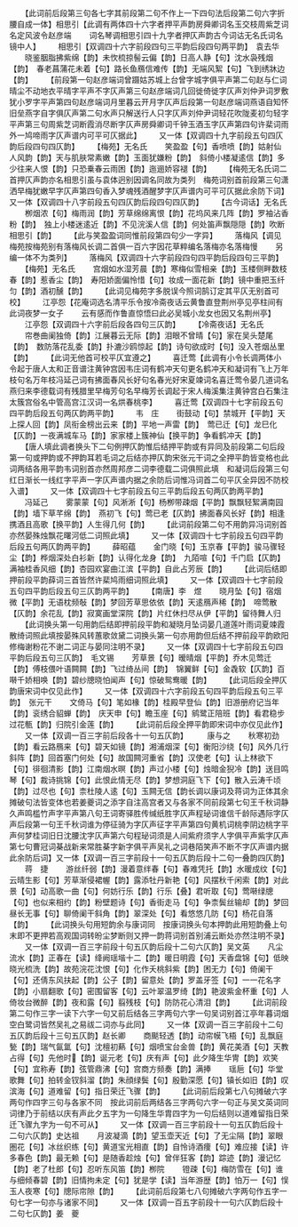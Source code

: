 <!-- { "loadSidebar": true } -->
　　【此词前后段第三句各七字其前段第二句不作上一下四句法后段第二句六字折腰自成一体】相思引【此调有两体四十六字者押平声韵房舜卿词名玉交枝周紫芝词名定风波令赵彦端
　　词名琴调相思引四十九字者押仄声韵古今词诂无名氏词名镜中人】
　　相思引【双调四十六字前段四句三平韵后段四句两平韵】　袁去华
　　晓鉴胭脂拂紫绵【韵】未忺梳掠髻云偏【韵】日高人静【句】沈水袅残烟【韵】　春老菖蒲花未着【句】路长鱼鴈信难传【韵】无端风絮【句】飞到绣牀边【韵】
　　【前段第一句赵彦端词曾蹑姑苏城上台曾字城字俱平声第二句赵与仁词晴尘不动地衣平晴字平声不字仄声第三句赵彦端词几回徙倚徙字仄声刘仲尹词罗敷犹小罗字平声第四句赵彦端词月里暮云开月字仄声后段第一句赵彦端词燕语自知怀旧垒燕字自字俱仄声第二句水声只解送行人只字仄声刘仲尹词轻花吹陇麦初匀轻字平声第三句周紫芝词断霞消尽断字仄声房舜卿词千钟玉酒玉字仄声第四句许棐词雨外一鸠啼雨字仄声谱内可平可仄据此】
　　又一体【双调四十九字前段五句四仄韵后段四句四仄韵】
　　【梅苑】无名氏
　　笑盈盈【句】香喷喷【韵】姑射仙人风韵【韵】天与肌肤常素嫩【韵】玉面犹嫌粉【韵】　斜倚小楼凝逺信【韵】多少往来人恨【韵】只恐乗春云雨困【韵】迤逦娇容褪【韵】
　　【梅苑无名氏词二首押仄声韵亦名相思引虽与袁体迥别因调名同故为类列　梅苑词别首前段第三句潇洒早梅犹嫩早字仄声第四句香入梦魂残酒醒梦字仄声谱内可平可仄据此余防下词】又一体【双调四十八字前段五句四仄韵后段四句四仄韵】
　　【古今词话】无名氏
　　栁烟浓【句】梅雨润【韵】芳草绵绵离恨【韵】花坞风来几阵【韵】罗袖沾香粉【韵】　独上小楼迷逺近【韵】不见浣溪人信【韵】何处笛声飘隠隠【韵】吹断相思引【韵】
　　【此与笑盈盈词同惟前段第四句少一字异】
　　落梅风【调见梅苑按梅苑别有落梅风长调二首俱一百六字因花草粹编名落梅亦名落梅慢
　　另编一体不为类列】
　　落梅风【双调四十六字前段四句四平韵后段四句三平韵】
　　【梅苑】无名氏
　　宫烟如水湿芳晨【韵】寒梅似雪相亲【韵】玉楼侧畔数枝春【韵】惹香尘【韵】　寿阳娇面偏怜惜【句】妆成一面花新【韵】镜中重把玉纤匀【韵】酒初醺【韵】
　　【此词见梅苑字多脱误今照词鹄订定其平仄无别首可校】
　　江亭怨【花庵词选名清平乐令按冷斋夜话云黄鲁直登荆州亭见亭柱间有此词夜梦一女子
　　云有感而作鲁直惊悟曰此必吴城小龙女也因又名荆州亭】
　　江亭怨【双调四十六字前后段各四句三仄韵】
　　【冷斋夜话】无名氏
　　帘巻曲阑独倚【韵】江展暮云无际【韵】泪眼不曾晴【句】家在吴头楚尾【韵】　数防落花乱委【韵】扑漉沙鸥惊起【韵】诗句欲成时【句】没入苍烟丛里【韵】
　　【此词无他首可校平仄宜遵之】
　　喜迁莺【此调有小令长调两体小令起于唐人太和正音谱注黄钟宫因韦庄词有鹤冲天句更名鹤冲天和凝词有飞上万年枝句名万年枝冯延己词有拂面春风长好句名春光好宋夏竦词名喜迁莺令晏几道词名燕归来李德载词有残腊里早梅芳句名早梅芳长调起于宋人梅溪集注黄钟宫白石集注太簇宫俗名中管高宫江汉词一名烘春桃李】
　　喜迁莺【双调四十七字前段五句四平韵后段五句两仄韵两平韵】
　　韦　庄
　　街鼓动【句】禁城开【平韵】天上探人回【韵】凤衔金榜出云来【韵】平地一声雷【韵】　莺已迁【句】龙巳化【仄韵】一夜满城车马【韵】家家楼上簇神仙【换平韵】争看鹤冲天【韵】
　　【唐人填此调者换头下二句例押仄韵惟后结押平韵或有异同及前段第二句后段第一句或押韵或不押韵耳若毛词之后结亦押仄韵宋张元干词之全押平韵皆变格也此词两结各用平韵韦词别首亦然周邦彦二词李德载二词俱照此填　和凝词后段第三句红日渐长一线红字平声一字仄声谱内据之余防后词惟冯词首二句平仄全异因不防校入谱】
　　又一体【双调四十七字前段五句三平韵后段五句两仄韵两平韵】
　　冯延己
　　雾蒙蒙【句】风淅淅【句】杨栁带疎烟【平韵】飘飘轻絮满南园【韵】墙下草芊绵【韵】　燕初飞【句】莺已老【仄韵】拂面春风长好【韵】相逢携酒且高歌【换平韵】人生得几何【韵】
　　【此词前段第二句不用韵异冯词别首亦然晏殊烛飘花曙河低二词照此填】
　　又一体【双调四十七字前段五句四平韵后段五句两仄韵两平韵】
　　薛昭蕴
　　金门晓【句】玉京春【平韵】骏马骤轻尘【韵】桦烟深处白衫新【韵】认得化龙身【韵】　九陌喧【句】千门启【仄韵】满袖桂香风细【韵】杏园欢宴曲江滨【平韵】自此占芳辰【韵】
　　【此词后结即押前段平韵薛词三首皆然许棐鸠雨细词照此填】
　　又一体【双调四十七字前段五句四平韵后段五句三仄韵两平韵】
　　【南唐】李　煜
　　晓月坠【句】宿烟微【平韵】无语枕频敧【韵】梦回芳草思依依【韵】天逺鴈声稀【韵】　啼莺散【仄韵】余花乱【韵】寂寞画堂深院【韵】片红休扫尽从伊【平韵】留待舞人归
　　【此词换头第一句用韵后结即押前段平韵和凝晓月坠词晏几道莲叶雨词夏竦霞散绮词照此填按晏殊风转蕙歌敛黛二词换头第一句亦用韵但后结不押前段平韵欧阳修梅谢粉花不谢二词正与晏同注明不录】
　　又一体【双调四十七字前段五句四平韵后段五句三仄韵】　毛文锡
　　芳草景【句】暧晴烟【平韵】乔木见莺迁【韵】傅枝偎叶语闗闗【韵】飞过绮丛间【韵】　锦翼鲜【句】金毳软【仄韵】百啭千娇相唤【韵】碧纱牕晓怕闻声【句】惊破鸳鸯暖【韵】
　　【此词后段全押仄韵唐宋词中仅见此作】
　　又一体【双调四十六字前段五句四平韵后段五句三平韵】　张元干
　　文倚马【句】笔如椽【韵】桂殿早登仙【韵】旧游册府记当年【韵】衮绣合貂蝉【韵】　庆天申【句】瞻玉座【句】鹓鹭正陪班【韵】看君稳步过花甎【韵】归院引金莲【韵】
　　【此词前后段全押平韵即宋词中亦仅见此作】
　　又一体【双调一百三字前后段各十一句五仄韵】　　　康与之
　　秋寒初劲【韵】看云路鴈来【句】碧天如镜【韵】湘浦烟深【句】衡阳沙绕【句】风外几行斜阵【韵】回首塞门何处【句】故国闗河重省【韵】汉使老【句】认上林欲下【句】徘徊清影【韵】江南烟水暝【韵】声过小楼【句】烛暗金猊冷【韵】送目鸣琴【句】裁诗挑锦【句】此恨此情无尽【韵】梦想洞庭飞下【句】散入云涛千顷【韵】过尽也【句】柰杜陵人逺【句】玉闗无信【韵长调以康词及蒋词为正体其余摊破句法皆变体也若姜夔词之添字自注高宫者又与各家不同前段第七句王千秋词静久声鸣槛竹声字平声第八句王词寄驿胜传缄纸胜字仄声程珌词谁信千龄际遇际字仄声后段第一句王千秋词谁为停征骑为字仄声征字平声第四句黄机词桃李阴边桃字平声何梦桂词旧日沈腰沈字仄声第六句程珌词须是人间紫府须字人字俱平声紫字仄声第七句曹冠词棊战新来常胜棊字新字俱平声吴礼之词巷陌笑声不断不字仄声谱内据此余防后词】又一体【双调一百三字前段十一句五仄韵后段十二句一叠韵四仄韵】
　　蒋　捷
　　游丝纤弱【韵】漫着意绊春【句】春难凭托【韵】水暖成纹【句】云晴生影【句】芳草渐侵裙幄【韵】露添牡丹新艳【句】风摆秋千闲索【韵】对此景【句】动高歌一曲【句】何妨行乐【韵】行乐【叠】君听取【句】莺啭绿牕【句】也似来相约【韵】粉壁题诗【句】香街走马【句】争柰鬓丝输却【韵】梦回昼长无事【句】聊倚阑干斜角【韵】翠深处【句】看悠悠几防【句】杨花自落【韵】
　　【此词换头句用短韵余与康词同　按康词换头句本押韵此用短韵叠上句末即不更押若高观国词转昐尘梦断则又押一韵蒋词别首别浦云断处亦然注明不录】
　　又一体【双调一百三字前段十句五仄韵后段十二句六仄韵】吴文英
　　凡尘流水【韵】正春在【读】绛阙瑶堦十二【韵】暖日明霞【句】天香盘锦【句】低映晓光梳洗【韵】故苑浣花沈恨【句】化作夭桃斜紫【韵】困无力【句】倚阑干【句】还倩东风扶起【韵】公子【韵】留意处【韵】罗盖牙签【句】一一花名字【韵】小扇翻歌【句】密围留客【句】云叶翠温罗绮【韵】艳波紫金杯重【句】人倚妆台微醉【韵】夜和露【句】翦残枝【句】防防花心清泪【韵】
　　【此词前段第二句作三字一读下六字一句又前后结各三字两句六字一句吴词别首江亭年暮词烟空白鹭词皆然吴礼之易祓二词亦与此同】
　　又一体【双调一百三字前段十二句五仄韵后段十三句五仄韵】赵长卿
　　商颷轻透【韵】动帘幙飞梧【句】乱飘庭甃【韵】瑞气氤氲【句】沈檀初爇【句】烟喷宝台金兽【韵】黄花美酒【句】天教占得【句】先他时【韵】诞元老【句】庆有声【句】此夕降生华冑【韵】欢笑【句】宜称寿【韵】弦管鼎沸【句】宫商方频奏【韵】满捧
　　瑶巵【句】华堂歌舞【句】拍转金钗斜溜【韵】朱顔绿鬓【句】殷勤深愿【句】镇长如旧【韵】叹滨海【句】道难留【句】指日荣迁飞骤【韵】
　　【此词前后段第七八句摊破六字两句作四字三句与各家不同　按此词前后两结各三字两句六字一句正与吴文英词同词律乃于前结以庆有声此夕五字为一句降生华胄四字为一句后结则以道难留指日荣迁飞骤九字为一句不可从】
　　又一体【双调一百三字前段十一句五仄韵后段十二句六仄韵】史达祖
　　月波凝滴【韵】望玉壶天近【句】了无尘隔【韵】翠眼圏花【句】冰丝织练【句】黄道宝光相直【韵】自怜诗酒痩【句】难应接【读】许多春色【韵】最无赖【句】是随香趁烛【句】曾伴狂客【韵】踪迹【韵】漫记忆【韵】老了杜郎【句】忍听东风笛【韵】栁院
　　镫疎【句】梅防雪在【句】谁与细倾春碧【韵】旧情拘未定【句】犹是学【读】当年游歴【韵】怕万一【句】悮玉人夜寒【句】牕际帘隙【韵】
　　【此词前后段第七八句摊破六字两句作五字一句七字一句亦与诸家不同】
　　又一体【双调一百五字前段十一句六仄韵后段十二句七仄韵】姜　夔
